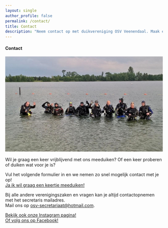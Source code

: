 ```yaml
---
layout: single
author_profile: false
permalink: /contact/
title: Contact
description: "Neem contact op met duikvereniging OSV Veenendaal. Maak een afspraak voor een proefduik of stel je vragen over onze duikcursussen en activiteiten."
---
```


#### Contact

![OSV Veenendaal](/assets/images/groetjes-osv.jpg)  

Wil je graag een keer vrijblijvend met ons meeduiken? Of een keer proberen of duiken wat voor je is?  

Vul het volgende formulier in en we nemen zo snel mogelijk contact met je op!  
[Ja ik wil graag een keertje meeduiken!](https://forms.gle/m65W1JCuBNnB5Rjd8)

Bij alle andere verenigingszaken en vragen kan je altijd contactopnemen met het secretaris mailadres.  
Mail ons op [osv-secretariaat@hotmail.com](mailto:osv-secretariaat@hotmail.com).     

[Bekijk ook onze Instagram pagina!](https://www.instagram.com/osvveenendaal/)  
[Of volg ons op Facebook!](https://www.facebook.com/people/Duikvereniging-OSV-Veenendaal/100054354168053/)
